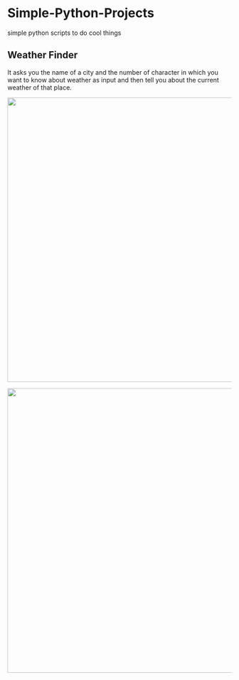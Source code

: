 # Simple-Python-Projects
  simple python scripts to do cool things
## Weather Finder
  It asks you the name of a city and the number of character in which you want to know about weather as input and then tell you   about the current weather of that place.
  <p align="center">
    <img src="/imgs/weather/weather.png" width="640" />
  </p>
  <p align="center">
    <img src="/imgs/weather/weather2.png" width="640" />
  </p>
